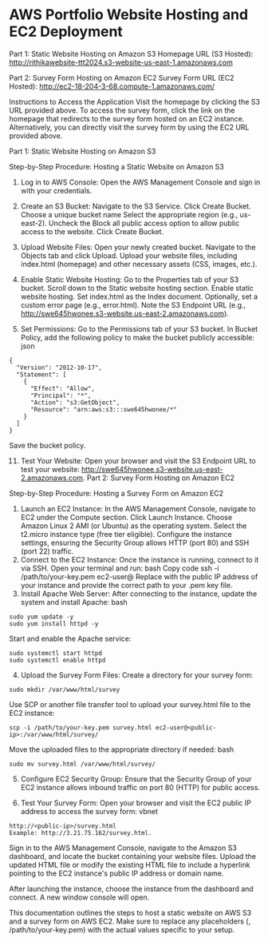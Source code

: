 # AWS Portfolio Website Hosting and EC2 Deployment

Part 1: Static Website Hosting on Amazon S3
Homepage URL (S3 Hosted):
http://rithikawebsite-ttt2024.s3-website-us-east-1.amazonaws.com


Part 2: Survey Form Hosting on Amazon EC2
Survey Form URL (EC2 Hosted):
http://ec2-18-204-3-68.compute-1.amazonaws.com/

Instructions to Access the Application
Visit the homepage by clicking the S3 URL provided above.
To access the survey form, click the link on the homepage that redirects to the survey form hosted on an EC2 instance.
Alternatively, you can directly visit the survey form by using the EC2 URL provided above.

Part 1: Static Website Hosting on Amazon S3

Step-by-Step Procedure: Hosting a Static Website on Amazon S3

1. Log in to AWS Console:
Open the AWS Management Console and sign in with your credentials.

3. Create an S3 Bucket:
Navigate to the S3 Service.
Click Create Bucket.
Choose a unique bucket name 
Select the appropriate region (e.g., us-east-2).
Uncheck the Block all public access option to allow public access to the website.
Click Create Bucket.

5. Upload Website Files:
Open your newly created bucket.
Navigate to the Objects tab and click Upload.
Upload your website files, including index.html (homepage) and other necessary assets (CSS, images, etc.).

7. Enable Static Website Hosting:
Go to the Properties tab of your S3 bucket.
Scroll down to the Static website hosting section.
Enable static website hosting.
Set index.html as the Index document.
Optionally, set a custom error page (e.g., error.html).
Note the S3 Endpoint URL (e.g., http://swe645hwonee.s3-website.us-east-2.amazonaws.com).


9. Set Permissions:
Go to the Permissions tab of your S3 bucket.
In Bucket Policy, add the following policy to make the bucket publicly accessible:
json
```
{
  "Version": "2012-10-17",
  "Statement": [
    {
      "Effect": "Allow",
      "Principal": "*",
      "Action": "s3:GetObject",
      "Resource": "arn:aws:s3:::swe645hwonee/*"
    }
  ]
}
```
Save the bucket policy.

11. Test Your Website:
Open your browser and visit the S3 Endpoint URL to test your website:
http://swe645hwonee.s3-website.us-east-2.amazonaws.com.
Part 2: Survey Form Hosting on Amazon EC2

Step-by-Step Procedure: Hosting a Survey Form on Amazon EC2
1. Launch an EC2 Instance:
In the AWS Management Console, navigate to EC2 under the Compute section.
Click Launch Instance.
Choose Amazon Linux 2 AMI (or Ubuntu) as the operating system.
Select the t2.micro instance type (free tier eligible).
Configure the instance settings, ensuring the Security Group allows HTTP (port 80) and SSH (port 22) traffic.
2. Connect to the EC2 Instance:
Once the instance is running, connect to it via SSH. Open your terminal and run:
bash
Copy code
ssh -i /path/to/your-key.pem ec2-user@<public-ip>
Replace <public-ip> with the public IP address of your instance and provide the correct path to your .pem key file.
3. Install Apache Web Server:
After connecting to the instance, update the system and install Apache:
bash
```
sudo yum update -y
sudo yum install httpd -y
```
Start and enable the Apache service:

```
sudo systemctl start httpd
sudo systemctl enable httpd
```
4. Upload the Survey Form Files:
Create a directory for your survey form:
```
sudo mkdir /var/www/html/survey
```
Use SCP or another file transfer tool to upload your survey.html file to the EC2 instance:
```
scp -i /path/to/your-key.pem survey.html ec2-user@<public-ip>:/var/www/html/survey/
```
Move the uploaded files to the appropriate directory if needed:
bash
```
sudo mv survey.html /var/www/html/survey/
```

5. Configure EC2 Security Group:
Ensure that the Security Group of your EC2 instance allows inbound traffic on port 80 (HTTP) for public access.

7. Test Your Survey Form:
Open your browser and visit the EC2 public IP address to access the survey form:
vbnet

```
http://<public-ip>/survey.html
Example: http://3.21.75.162/survey.html.
```
Sign in to the AWS Management Console, navigate to the Amazon S3 dashboard, and locate the bucket containing your website files. Upload the updated HTML file or modify the existing HTML file to include a hyperlink pointing to the EC2 instance's public IP address or domain name.

After launching the instance, choose the instance from the dashboard and connect. A new window console will open.

This documentation outlines the steps to host a static website on AWS S3 and a survey form on AWS EC2. Make sure to replace any placeholders (<public-ip>, /path/to/your-key.pem) with the actual values specific to your setup.






